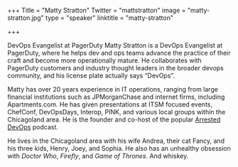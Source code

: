 +++
Title = "Matty Stratton"
Twitter = "mattstratton"
image = "matty-stratton.jpg"
type = "speaker"
linktitle = "matty-stratton"

+++

DevOps Evangelist at PagerDuty
Matty Stratton is a DevOps Evangelist at PagerDuty, where he helps dev and ops teams advance the practice of their craft and become more operationally mature. He collaborates with PagerDuty customers and industry thought leaders in the broader devops community, and his license plate actually says “DevOps”.

Matty has over 20 years experience in IT operations, ranging from large financial institutions such as JPMorganChase and internet firms, including Apartments.com. He has given presentations at ITSM focused events, ChefConf, DevOpsDays, Interop, PINK, and various local groups within the Chicagoland area. He is the founder and co-host of the popular [Arrested DevOps](https://www.arresteddevops.com) podcast.

He lives in the Chicagoland area with his wife Andrea, their cat Fancy, and his three kids, Henry, Joey, and Sophia. He also has an unhealthy obsession with _Doctor Who_, _Firefly_, and _Game of Thrones_. And whiskey. 